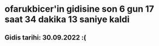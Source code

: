 # ofarukbicer'in gidisine son 6 gun 17 saat 34 dakika 13 saniye kaldi

## Gidis tarihi: 30.09.2022 :(